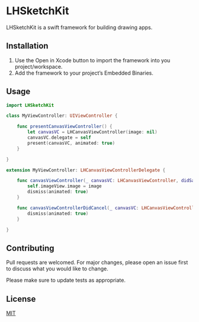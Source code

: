 # LHSketchKit

LHSketchKit is a swift framework for building drawing apps.

## Installation

1. Use the Open in Xcode button to import the framework into you project/workspace.
2. Add the framework to your project’s Embedded Binaries.

## Usage

```swift
import LHSketchKit

class MyViewController: UIViewController {

    func presentCanvasViewController() {
        let canvasVC = LHCanvasViewController(image: nil)
        canvasVC.delegate = self
        present(canvasVC, animated: true)
    }

}

extension MyViewController: LHCanvasViewControllerDelegate {

    func canvasViewController(_ canvasVC: LHCanvasViewController, didSave image: UIImage) {
        self.imageView.image = image
        dismiss(animated: true)
    }

    func canvasViewControllerDidCancel(_ canvasVC: LHCanvasViewController) {
        dismiss(animated: true)
    }

}
```

## Contributing
Pull requests are welcomed. For major changes, please open an issue first to discuss what you would like to change.

Please make sure to update tests as appropriate.

## License
[MIT][1]

[1]:	https://choosealicense.com/licenses/mit/